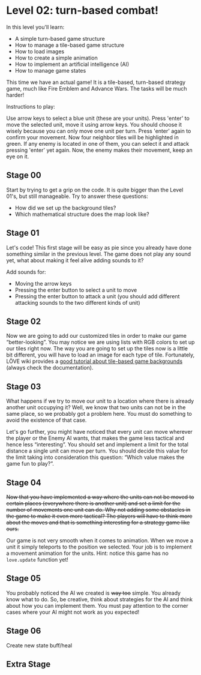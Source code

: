 # Level 02: turn-based combat!

In this level you'll learn:

* A simple turn-based game structure
* How to manage a tile-based game structure
* How to load images
* How to create a simple animation
* How to implement an artificial intelligence (AI)
* How to manage game states

This time we have an actual game! It is a tile-based, turn-based strategy game,
much like Fire Emblem and Advance Wars. The tasks will be much harder!

Instructions to play:

Use arrow keys to select a blue unit (these are your units). Press 'enter' to
move the selected unit, move it using arrow keys. You should choose it wisely
because you can only move one unit per turn. Press 'enter' again to confirm your
movement. Now four neighbor tiles will be highlighted in green. If any enemy is
located in one of them, you can select it and attack pressing 'enter' yet again.
Now, the enemy makes their movement, keep an eye on it.

## Stage 00

Start by trying to get a grip on the code. It is quite bigger than the Level
01's, but still manageable. Try to answer these questions:

* How did we set up the background tiles?
* Which mathematical structure does the map look like?

## Stage 01

Let's code! This first stage will be easy as pie since you already have done
something similar in the previous level. The game does not play any sound yet,
what about making it feel alive adding sounds to it?

Add sounds for:
* Moving the arrow keys
* Pressing the enter button to select a unit to move
* Pressing the enter button to attack a unit (you should add different attacking
  sounds to the two different kinds of unit)

## Stage 02

Now we are going to add our customized tiles in order to make our game
“better-looking”. You may notice we are using lists with RGB colors to set up
our tiles right now. The way you are going to set up the tiles now is a little
bit different, you will have to load an image for each type of tile.
Fortunately, LÖVE wiki provides a [good tutorial about tile-based game
backgrounds](https://love2d.org/wiki/Tutorial:Tile-based_Scrolling) (always
check the documentation).

## Stage 03

What happens if we try to move our unit to a location where there is already
another unit occupying it? Well, we know that two units can not be in the same
place, so we probably got a problem here. You must do something to avoid the
existence of that case.

Let's go further, you might have noticed that every unit can move wherever the
player or the Enemy AI wants, that makes the game less tactical and hence less
“interesting”. You should set and implement a limit for the total distance a
single unit can move per turn. You should decide this value for the limit taking
into consideration this question: “Which value makes the game fun to play?”.

## Stage 04

~~Now that you have implemented a way where the units can not be moved to certain places (everywhere there is another unit) and set a limit for the number of movements one unit can do. Why not adding some obstacles in the game to make it even more tactical? The players will have to think more about the moves and that is something interesting for a strategy game like ours.~~

Our game is not very smooth when it comes to animation. When we move a unit it
simply teleports to the position we selected. Your job is to implement a
movement animation for the units. Hint: notice this game has no `love.update`
function yet!

## Stage 05

You probably noticed the AI we created is ~~way too~~ simple. You already know
what to do. So, be creative, think about strategies for the AI and think about
how you can implement them. You must pay attention to the corner cases where
your AI might not work as you expected!

## Stage 06

Create new state buff/heal

## Extra Stage

